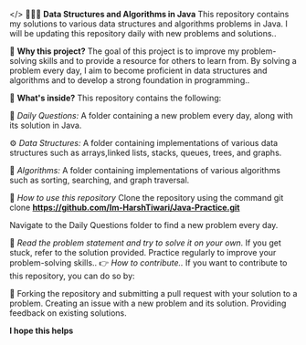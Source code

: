 </> 👨🏻‍💻 **Data Structures and Algorithms in Java**
This repository contains my solutions to various data structures and algorithms problems in Java. I will be updating this repository daily with new problems and solutions..

🚀 **Why this project?**
The goal of this project is to improve my problem-solving skills and to provide a resource for others to learn from. By solving a problem every day, I aim to become proficient in data structures and algorithms and to develop a strong foundation in programming..

💭 **What's inside?**
This repository contains the following:

📝 *Daily Questions:* A folder containing a new problem every day, along with its solution in Java.

⚙️ *Data Structures:* A folder containing implementations of various data structures such as arrays,linked lists, stacks, queues, trees, and graphs.

🧩 *Algorithms:* A folder containing implementations of various algorithms such as sorting, searching, and graph traversal.

📂 *How to use this repository*
Clone the repository using the command git clone **https://github.com/Im-HarshTiwari/Java-Practice.git**

Navigate to the Daily Questions folder to find a new problem every day.

📖 *Read the problem statement and try to solve it on your own.*
If you get stuck, refer to the solution provided.
Practice regularly to improve your problem-solving skills..
👉 *How to contribute..*
If you want to contribute to this repository, you can do so by:

🤝 Forking the repository and submitting a pull request with your solution to a problem.
Creating an issue with a new problem and its solution.
Providing feedback on existing solutions.




**I hope this helps**
